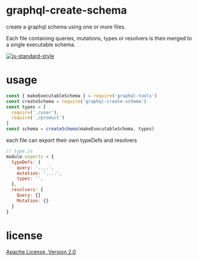 # graphql-create-schema

create a graphql schema using one or more files.

Each file containing queries, mutations, types or resolvers is then merged to a single executable schema.

[![js-standard-style](https://img.shields.io/badge/code_style-standard-brightgreen.svg)](https://github.com/feross/standard)

# usage

```javascript
const { makeExecutableSchema } = require('graphql-tools')
const createSchema = require('graphql-create-schema')
const types = [
  require('./user'),
  require('./product')
]
const schema = createSchema(makeExecutableSchema, types)
```

each file can export their own typeDefs and resolvers

```javascript
// type.js
module.exports = {
  typeDefs: {
    query: '....',
    mutation: '....',
    types: '',
  },
  resolvers: {
    Query: {}
    Mutation: {}
  }
}
```

# license

[Apache License, Version 2.0](LICENSE)
